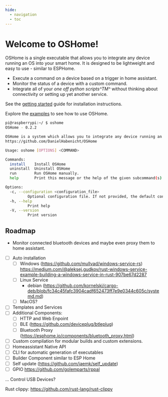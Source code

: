 ```yaml
---
hide:
  - navigation
  - toc
---
```


# Welcome to OSHome!

OSHome is a single executable that allows you to integrate any device running an OS into your smart home. 
It is designed to be lightweight and easy to use - similar to ESPHome.

- Execute a command on a device based on a trigger in home assistant. 
- Monitor the status of a device with a custom command. 
- Integrate all of your _one off python scripts^TM^_ without thinking about connectivity or setting up yet another service.

See the [getting started](getting_started/index.md) guide for installation instructions.

Explore the [examples](examples/index.md) to see how to use OSHome.

<!-- x-release-please-start-version -->

```bash
pi@raspberrypi:~/ $ oshome
OSHome - 0.2.2

OSHome is a system which allows you to integrate any device running an OS into your smart home.
https://github.com/DanielHabenicht/OSHome

Usage: oshome [OPTIONS] <COMMAND>

Commands:
  install    Install OSHome
  uninstall  Uninstall OSHome
  run        Run OSHome manually.
  help       Print this message or the help of the given subcommand(s)

Options:
  -c, --configuration <configuration_file>
          Optional configuration file. If not provided, the default configuration will be used. [default: config.yaml]
  -h, --help
          Print help
  -V, --version
          Print version
```
<!-- x-release-please-end -->

## Roadmap

- Monitor connected bluetooth devices and maybe even proxy them to home assistant.
- [ ] Auto installation
  - [ ] Windows (https://github.com/mullvad/windows-service-rs) https://medium.com/@aleksej.gudkov/rust-windows-service-example-building-a-windows-service-in-rust-907be67d2287
  - [ ] Linux Service
    - debian (https://github.com/kornelski/cargo-deb/blob/fc34c45fafc3904cadf652473ff7e9e0344c605c/systemd.md)
  - [ ] MacOS?
- [ ] Templates and Services
- [ ] Additional Components:
  - [ ] HTTP and Web Enpoint
  - [ ] BLE (https://github.com/deviceplug/btleplug)
  - [ ] Bluetooth Proxy (https://esphome.io/components/bluetooth_proxy.html)

- [ ] Custom compilation for modular builds and custom extensions.
- [ ] Homeassistant Native API
- [ ] CLI for automatic generation of executables
- [ ] Builder Component similar to ESP Home
- [ ] Self update (https://github.com/jaemk/self_update)
- [ ] GPIO https://github.com/golemparts/rppal

... Control USB Devices?

Rust clippy: 
https://github.com/rust-lang/rust-clippy



